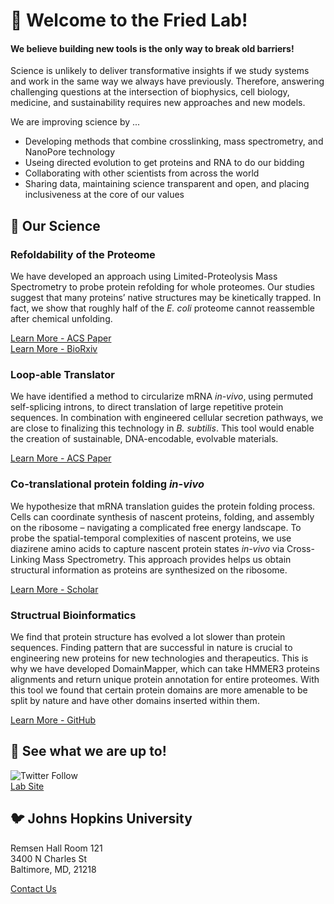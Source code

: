 
# 👋 Welcome to the Fried Lab!

#### We believe building **new** tools is the only way to break **old** barriers!

Science is unlikely to deliver transformative insights if we study systems and work in the same way we always have previously.  Therefore, answering challenging questions at the intersection of biophysics, cell biology, medicine, and sustainability requires new approaches and new models.  

We are improving science by ...  
- Developing methods that combine crosslinking, mass spectrometry, and NanoPore technology
- Useing directed evolution to get proteins and RNA to do our bidding
- Collaborating with other scientists from across the world
- Sharing data, maintaining science transparent and open, and placing inclusiveness at the core of our values

## 🧬 Our Science

### Refoldability of the Proteome
We have developed an approach using Limited-Proteolysis Mass Spectrometry to probe protein refolding for whole proteomes. Our studies suggest that many proteins’ native structures may be kinetically trapped. In fact, we show that roughly half of the *E. coli* proteome cannot reassemble after chemical unfolding.  

[Learn More - ACS Paper](https://pubs.acs.org/doi/abs/10.1021/jacs.1c03270)  
[Learn More - BioRxiv](https://www.biorxiv.org/content/10.1101/2021.11.20.469408v1)

### Loop-able Translator
We have identified a method to circularize mRNA *in-vivo*, using permuted self-splicing introns, to direct translation of large repetitive protein sequences. In combination with engineered cellular secretion pathways, we are close to finalizing this technology in *B. subtilis*. This tool would enable the creation of sustainable, DNA-encodable, evolvable materials.  

[Learn More - ACS Paper](https://pubs.acs.org/doi/10.1021/acscentsci.1c00574)

### Co-translational protein folding *in-vivo*
We hypothesize that mRNA translation guides the protein folding process. Cells can coordinate synthesis of nascent proteins, folding, and assembly on the ribosome – navigating a complicated free energy landscape. To probe the spatial-temporal complexities of nascent proteins, we use diazirene amino acids to capture nascent protein states *in-vivo* via Cross-Linking Mass Spectrometry. This approach provides helps us obtain structural information as proteins are synthesized on the ribosome.  

[Learn More - Scholar](https://scholar.google.com/citations?view_op=view_citation&hl=en&user=17Ov8cgAAAAJ&sortby=pubdate&citation_for_view=17Ov8cgAAAAJ:RtRctb2lSbAC)

### Structrual Bioinformatics 
We find that protein structure has evolved a lot slower than protein sequences. Finding pattern that are successful in nature is crucial to engineering new proteins for new technologies and therapeutics. This is why we have developed DomainMapper, which can take HMMER3 proteins alignments and return unique protein annotation for entire proteomes. With this tool we found that certain protein domains are more amenable to be split by nature and have other domains inserted within them.  

[Learn More - GitHub](https://github.com/FriedLabJHU/DomainMapper)
## 👀 See what we are up to!
![Twitter Follow](https://img.shields.io/twitter/follow/fried_lab?style=social)  
[Lab Site](http://friedlab.com)
## 🐦 Johns Hopkins University
Remsen Hall Room 121  
3400 N Charles St  
Baltimore, MD, 21218

[Contact Us](mailto:sdfried@jhu.edu)


